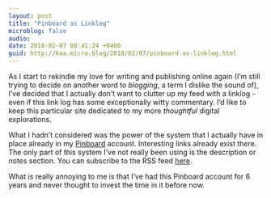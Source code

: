 ```yaml
---
layout: post
title: "Pinboard as Linklog"
microblog: false
audio: 
date: 2018-02-07 08:41:24 +0400
guid: http://kaa.micro.blog/2018/02/07/pinboard-as-linklog.html
---
```

As I start to rekindle my love for writing and publishing online again (I’m still trying to decide on another word to _blogging_, a term I dislike the sound of), I’ve decided that I actually don’t want to clutter up my feed with a linklog - even if this link log has some exceptionally witty commentary. I’d like to keep this particular site dedicated to my more _thoughtful_ digital explorations. 

What I hadn’t considered was the power of the system that I actually have in place already in my [Pinboard](https://pinboard.in/u:kaa/public/) account. Interesting links already exist there. The only part of this system I’ve not really been using is the description or notes section. You can subscribe to the RSS feed [here](http://feeds.pinboard.in/rss/u:kaa/).

What is really annoying to me is that I’ve had this Pinboard account for 6 years and never thought to invest the time in it before now.
